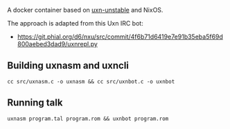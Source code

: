 A docker container based on [uxn-unstable](https://search.nixos.org/packages?show=uxn&type=packages)
and NixOS.

The approach is adapted from this Uxn IRC bot:
* https://git.phial.org/d6/nxu/src/commit/4f6b71d6419e7e91b35eba5f69d800aebed3dad9/uxnrepl.py

## Building uxnasm and uxncli

```
cc src/uxnasm.c -o uxnasm && cc src/uxnbot.c -o uxnbot
```

## Running talk

```
uxnasm program.tal program.rom && uxnbot program.rom
```